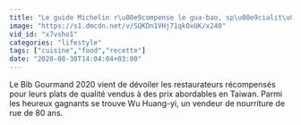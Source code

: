 ```yaml
---
title: "Le guide Michelin r\u00e9compense le gua-bao, sp\u00e9cialit\u00e9 ta\u00efwanaise"
image: "https://s1.dmcdn.net/v/SQKDn1VHj71qkOxUK/x240"
vid_id: "x7vsho1"
categories: "lifestyle"
tags: ["cuisine","food","recette"]
date: "2020-08-30T14:04:04+03:00"
---
```

Le Bib Gourmand 2020 vient de dévoiler les restaurateurs récompensés pour leurs plats de qualité vendus à des prix abordables en Taiwan. Parmi les heureux gagnants se trouve Wu Huang-yi, un vendeur de nourriture de rue de 80 ans.
